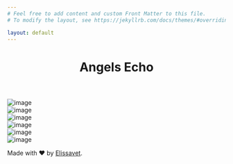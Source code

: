 ```yaml
---
# Feel free to add content and custom Front Matter to this file.
# To modify the layout, see https://jekyllrb.com/docs/themes/#overriding-theme-defaults

layout: default 
---
```


<header>
  <h1>Angels Echo</h1>
</header>

<main>
  <div class="container">
    <div id="gallery" class="photos-grid-container gallery">
      <div>
        <div class="sub">
          <div class="img-box"><img src="assets/images/angels-echo-look-1.jpeg" alt="image" /></div>
          <div class="img-box"><img src="assets/images/angels-echo-look-2.jpeg" alt="image" /></div>
          <div class="img-box"><img src="assets/images/angels-echo-look-3.jpeg" alt="image" /></div>
          <div class="img-box"><img src="assets/images/angels-echo-look-4.jpeg" alt="image" /></div>
          <div class="img-box"><img src="assets/images/angels-echo-look-5.jpeg" alt="image" /></div>
          <div class="img-box"><img src="assets/images/angels-echo-look-6.jpeg" alt="image" /></div>
        </div>
      </div>
    </div>
  </div>
</main>
<footer>
  <p>Made with ♥ by <a href="https://elissavet.dev" target="_blank">Elissavet</a>.</p>
</footer>